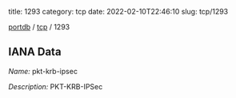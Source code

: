 title: 1293
category: tcp
date: 2022-02-10T22:46:10
slug: tcp/1293

[portdb](/) / [tcp](/category/tcp.html) / 1293


## IANA Data

_Name:_ pkt-krb-ipsec

_Description:_ PKT-KRB-IPSec

